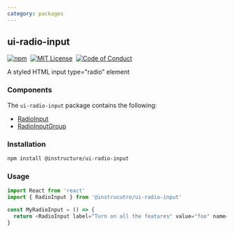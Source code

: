 ```yaml
---
category: packages
---
```


## ui-radio-input

[![npm][npm]][npm-url]&nbsp;
[![MIT License][license-badge]][license]&nbsp;
[![Code of Conduct][coc-badge]][coc]

A styled HTML input type="radio" element

### Components

The `ui-radio-input` package contains the following:

- [RadioInput](#RadioInput)
- [RadioInputGroup](#RadioInputGroup)

### Installation

```sh
npm install @instructure/ui-radio-input
```

### Usage

```js
import React from 'react'
import { RadioInput } from '@instrucutre/ui-radio-input'

const MyRadioInput = () => {
  return <RadioInput label="Turn on all the features" value="foo" name="bar" />
}
```

[npm]: https://img.shields.io/npm/v/@instructure/ui-radio-input.svg
[npm-url]: https://npmjs.com/package/@instructure/ui-radio-input
[license-badge]: https://img.shields.io/npm/l/instructure-ui.svg?style=flat-square
[license]: https://github.com/instructure/instructure-ui/blob/master/LICENSE
[coc-badge]: https://img.shields.io/badge/code%20of-conduct-ff69b4.svg?style=flat-square
[coc]: https://github.com/instructure/instructure-ui/blob/master/CODE_OF_CONDUCT.md
